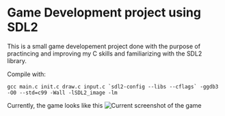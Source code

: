 # Game Development project using SDL2

This is a small game developement project done with the purpose of practincing and improving my C skills and familiarizing with the SDL2 library.

Compile with:
```
gcc main.c init.c draw.c input.c `sdl2-config --libs --cflags` -ggdb3 -O0 --std=c99 -Wall -lSDL2_image -lm
```

Currently, the game looks like this
![Current screenshot of the game](url "/Current.png")
